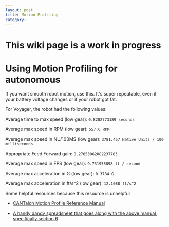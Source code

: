 ```yaml
---
layout: post
title: Motion Profiling
category:
---
```

# This wiki page is a work in progress

# Using Motion Profiling for autonomous

If you want smooth robot motion, use this. It's super repeatable, even if your battery voltage changes or if your robot got fat.

For Voyager, the robot had the following values:

Average time to max speed (low gear): `0.8282773189 seconds`

Average max speed in RPM (low gear): `557.6 RPM`

Average max speed in NU/100MS (low gear): `3781.457 Native Units / 100 milliseconds`

Appropriate Feed Forward gain: `0.27053062082237783`

Average max speed in FPS (low gear): `9.731955898 ft / second`

Average max acceleration in G (low gear): `0.3784 G`

Average max acceleration in ft/s^2 (low gear): `12.1088 ft/s^2`

Some helpful resources because this resource is unhelpful

* [CANTalon Motion Profile Reference Manual](https://content.vexrobotics.com/vexpro/pdf/217-8080-Talon-SRX-Motion-Profile-Reference-Manual-20160119.pdf)

* [A handy dandy spreadsheet that goes along with the above manual, specifically section 6](https://github.com/CrossTheRoadElec/FRC-Examples/blob/master/Motion%20Profile%20Generator.xlsx)
